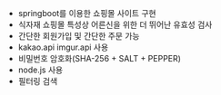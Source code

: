 - springboot를 이용한 쇼핑몰 사이트 구현
- 식자재 쇼핑몰 특성상 어른신을 위한 더 뛰어난 유효성 검사
- 간단한 회원가입 및 간단한 주문 가능
- kakao.api imgur.api 사용
- 비밀번호 암호화(SHA-256 + SALT + PEPPER)
- node.js 사용
- 필터링 검색
